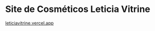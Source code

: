 # Site de Cosméticos Leticia Vitrine
[leticiavitrine.vercel.app](https://leticiavitrine.vercel.app/)
